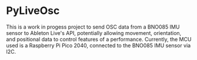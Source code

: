 # PyLiveOsc
This is a work in progess project to send OSC data from a BNO085 IMU sensor to Ableton Live's API, potentially allowing movement, orientation, and positional data to control features of a performance. Currently, the MCU used is a Raspberry Pi Pico 2040, connected to the BNO085 IMU sensor via I2C.
